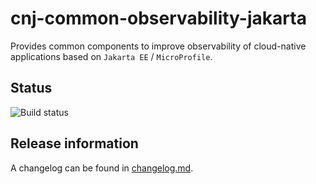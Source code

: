 # cnj-common-observability-jakarta

Provides common components to improve observability of cloud-native applications based on `Jakarta EE` / `MicroProfile`.

## Status

![Build status](https://drone.cloudtrain.aws.msgoat.eu/api/badges/msgoat/cnj-common-observability-jakarta/status.svg)

## Release information

A changelog can be found in [changelog.md](changelog.md).

